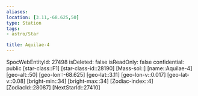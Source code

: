 ```yaml
---
aliases: 
location: [3.11,-68.625,50]
type: Station
tags:
- astro/Star

title: Aquilae-4
---
```

SpocWebEntityId: 27498
isDeleted: false
isReadOnly: false
confidential: public
[star-class::F1]
[star-class-id::28190]
[Mass-sol::]
[name::Aquilae-4]
[geo-alt::50]
[geo-lon::-68.625]
[geo-lat::3.11]
[geo-lon-v::0.017]
[geo-lat-v::0.08]
[bright-min::34]
[bright-max::34]
[Zodiac-index::4]
[ZodiacId::28087]
[NextStarId::27410]



